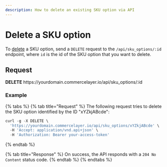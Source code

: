 ```yaml
---
description: How to delete an existing SKU option via API
---
```


# Delete a SKU option

To <a href="https://docs.commercelayer.io/developers/deleting-resources" target="_blank">delete</a> a SKU option, send a `DELETE` request to the `/api/sku_options/:id` endpoint, where `id` is the id of the SKU option that you want to delete.

## Request

**DELETE** https://<i></i>yourdomain.commercelayer.io/api/sku_options/:id

### Example

{% tabs %}
{% tab title="Request" %}
The following request tries to delete the SKU option identified by the ID "xYZkjABcde":

```javascript
curl -g -X DELETE \
  'https://yourdomain.commercelayer.io/api/sku_options/xYZkjABcde' \
  -H 'Accept: application/vnd.api+json' \
  -H 'Authorization: Bearer your-access-token'
```
{% endtab %}

{% tab title="Response" %}
On success, the API responds with a `204 No Content` status code.
{% endtab %}
{% endtabs %}

